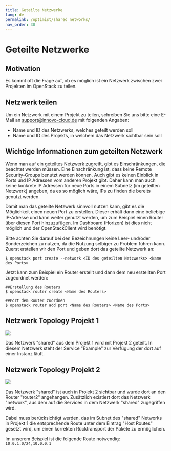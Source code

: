 ```yaml
---
title: Geteilte Netzwerke
lang: de
permalink: /optimist/shared_networks/
nav_order: 30
---
```


Geteilte Netzwerke
==================

Motivation
----------

Es kommt oft die Frage auf, ob es möglich ist ein Netzwerk zwischen zwei Projekten im OpenStack zu teilen.

Netzwerk teilen
---------------

Um ein Netzwerk mit einem Projekt zu teilen, schreiben Sie uns bitte eine E-Mail an support@innovo-cloud.de mit folgenden Angaben:

- Name und ID des Netzwerks, welches geteilt werden soll
- Name und ID des Projekts, in welchem das Netzwerk sichtbar sein soll

Wichtige Informationen zum geteilten Netzwerk
---------------------------------------------

Wenn man auf ein geteiltes Netzwerk zugreift, gibt es Einschränkungen, die beachtet werden müssen.
Eine Einschränkung ist, dass keine Remote Security-Groups benutzt werden können.
Auch gibt es keinen Einblick in Ports und IP Adressen vom anderen Projekt gibt.
Daher kann man auch keine konkrete IP Adressen für neue Ports in einem Subnetz (im geteilten Netzwerk) angeben, da es so möglich wäre, IPs zu finden die bereits genutzt werden.

Damit man das geteilte Netzwerk sinnvoll nutzen kann, gibt es die Möglichkeit einen neuen Port zu erstellen.
Dieser erhält dann eine beliebige IP-Adresse und kann weiter genutzt werden, um zum Beispiel einen Router über diesen Port hinzuzufügen.
Im Dashboard (Horizon) ist dies nicht möglich und der OpenStackClient wird benötigt.

Bitte achten Sie darauf bei den Bezeichnungen keine Leer- und/oder Sonderzeichen zu nutzen, da die Nutzung selbiger zu Problem führen kann.
Zuerst erstellen wir den Port und geben dort das geteilte Netzwerk an:

```
$ openstack port create --network <ID des geteilten Netzwerks> <Name des Ports>
```

Jetzt kann zum Beispiel ein Router erstellt und dann dem neu erstellten Port zugeordnet werden:

```
##Erstellung des Routers
$ openstack router create <Name des Routers>

##Port dem Router zuordnen
$ openstack router add port <Name des Routers> <Name des Ports>
```


Netzwerk Topology Projekt 1
--------------------------
![](attachments/SharedNetwork1.png)

Das Netzwerk "shared" aus dem Projekt 1 wird mit Projekt 2 geteilt. In diesem Netzwerk steht der Service "Example" zur Verfügung der dort auf einer Instanz läuft.

Netzwerk Topology Projekt 2
--------------------------

![](attachments/SharedNetwork2.png)

Das Netzwerk "shared" ist auch in Projekt 2 sichtbar und wurde dort an den Router "router2" angehangen.
Zusätzlich existiert dort das Netzwerk "network", aus dem auf die Services in dem Netzwerk "shared" zugegriffen wird.

Dabei muss berücksichtigt werden, das im Subnet des "shared" Networks in Projekt 1 die entsprechende Route unter dem Eintrag "Host Routes" gesetzt wird, um einen korrekten Rücktransport der Pakete zu ermöglichen.

Im unserem Beispiel ist die folgende Route notwendig: `10.0.1.0/24,10.0.0.1`

